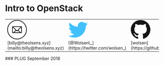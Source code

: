 # Intro to OpenStack

<table class='contact'>
<tr>
<td><img src="images/email.png"/><br/>[billy@theolsens.xyz](mailto:billy@theolsens.xyz)</td>
<td><img src="images/twitter-64.png"/><br/>[@Wolsen\_](https://twitter.com/wolsen_)</td>
<td><img src="images/GitHub-Mark-64px.png"/><br/>[wolsen](https://github.com/wolsen)</td>
</tr>
</table>
### PLUG September 2016

